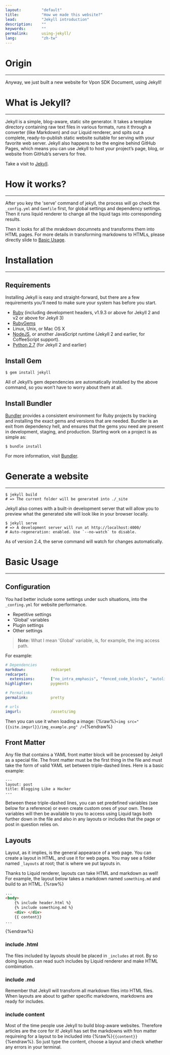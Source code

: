```yaml
---
layout:         "default"
title:          "How we made this website?"
lead:           "Jekyll introduction"
description:    ""
keywords:       ""
permalink:      using-jekyll/
lang:           "zh-tw"
---
```


# Origin
---
Anyway, we just built a new website for Vpon SDK Document, using Jekyll!

# What is Jekyll?
---
Jekyll is a simple, blog-aware, static site generator. It takes a template directory containing raw text files in various formats, runs it through a converter (like Markdown) and our Liquid renderer, and spits out a complete, ready-to-publish static website suitable for serving with your favorite web server. Jekyll also happens to be the engine behind GitHub Pages, which means you can use Jekyll to host your project’s page, blog, or website from GitHub’s servers for free.

Take a visit to [Jekyll](www.jekyllrb.com).

# How it works?
---
After you key the 'serve' command of jekyll, the process will go check the `_config.yml` and `Gemfile` first, for global settings and dependency settings. Then it runs liquid renderer to change all the liquid tags into corresponding results.

Then it looks for all the mrakdown documnets and transforms them into HTML pages. For more details in transforming markdowns to HTMLs, please directly slide to [Basic Usage](#basic-usage).


# Installation
---
## Requirements
Installing Jekyll is easy and straight-forward, but there are a few requirements you’ll need to make sure your system has before you start.

* [Ruby](http://www.ruby-lang.org/en/downloads/) (including development headers, v1.9.3 or above for Jekyll 2 and v2 or above for Jekyll 3)
* [RubyGems](http://rubygems.org/pages/download)
* Linux, Unix, or Mac OS X
* [NodeJS](http://nodejs.org/), or another JavaScript runtime (Jekyll 2 and earlier, for CoffeeScript support).
* [Python 2.7](https://www.python.org/downloads/) (for Jekyll 2 and earlier)

## Install Gem

```
$ gem install jekyll
```
All of Jekyll’s gem dependencies are automatically installed by the above command, so you won’t have to worry about them at all.

## Install Bundler
[Bundler] provides a consistent environment for Ruby projects by tracking and installing the exact gems and versions that are needed.
Bundler is an exit from dependency hell, and ensures that the gems you need are present in development, staging, and production. Starting work on a project is as simple as:

```
$ bundle install
```
For more information, visit [Bundler].


# Generate a website
---

```
$ jekyll build
# => The current folder will be generated into ./_site
```

Jekyll also comes with a built-in development server that will allow you to preview what the generated site will look like in your browser locally.

```
$ jekyll serve
# => A development server will run at http://localhost:4000/
# Auto-regeneration: enabled. Use `--no-watch` to disable.
```
As of version 2.4, the serve command will watch for changes automatically.


# Basic Usage
---
## Configuration
You had better include some settings under such situations, into the `_confing.yml` for website performance.

* Repetitive settings
* 'Global' variables
* Plugin settings
* Other settings

> **Note:**
> What I mean 'Global' variable, is, for example, the img access path.

For example:

```yaml
# Dependencies
markdown:           redcarpet
redcarpet:
  extensions:       ["no_intra_emphasis", "fenced_code_blocks", "autolink", "tables", "with_toc_data"]
highlighter:        pygments

# Permalinks
permalink:          pretty

# urls
imgurl:             /assets/img
```
Then you can use it when loading a image:
{%raw%}`<img src="{{site.imgurl}}/img_example.png" />`{%endraw%}

## Front Matter
Any file that contains a YAML front matter block will be processed by Jekyll as a special file. The front matter must be the first thing in the file and must take the form of valid YAML set between triple-dashed lines. Here is a basic example:

```
---
layout: post
title: Blogging Like a Hacker
---
```

Between these triple-dashed lines, you can set predefined variables (see below for a reference) or even create custom ones of your own. These variables will then be available to you to access using Liquid tags both further down in the file and also in any layouts or includes that the page or post in question relies on.

## Layouts
Layout, as it implies, is the general appearace of a web page. You can create a layout in HTML, and use it for web pages. You may see a folder named `_layouts` at root; that is where we put layouts in.

Thanks to Liquid renderer, layouts can take HTML and markdown as well! For example, the layout below takes a markdown named `something.md` and build to an HTML.
{%raw%}
```html
...
<body>
    {% include header.html %}
    {% include something.md %}
    <div> </div>
    {{ content}}
...
```
{%endraw%}

### include .html
The files included by layouts should be placed in `_includes` at root. By so doing layouts can read such includes by Liquid renderer and make HTML combimation.

### include .md
Remember that Jekyll will transform all markdown files into HTML files. When layouts are about to gather specific markdowns, markdowns are ready for includes.

### include content
Most of the time people use Jekyll to build blog-aware websites. Therefore articles are the core for it! Jekyll has set the markdowns with fron matter requireing for a layout to be included into {%raw%}`{{content}}`{%endraw%}. So just type the content, choose a layout and check whether any errors in your terminal.



[Bundler]: http://bundler.io/
